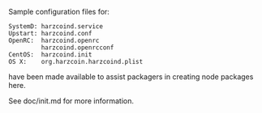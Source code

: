 Sample configuration files for:
```
SystemD: harzcoind.service
Upstart: harzcoind.conf
OpenRC:  harzcoind.openrc
         harzcoind.openrcconf
CentOS:  harzcoind.init
OS X:    org.harzcoin.harzcoind.plist
```
have been made available to assist packagers in creating node packages here.

See doc/init.md for more information.
